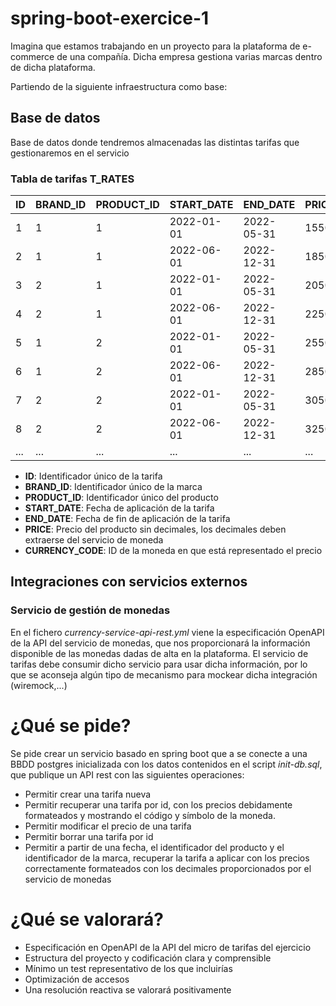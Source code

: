 # spring-boot-exercice-1

Imagina que estamos trabajando en un proyecto para la plataforma de e-commerce de una compañía. Dicha empresa gestiona varias marcas dentro de dicha plataforma.

Partiendo de la siguiente infraestructura como base:

## Base de datos

Base de datos donde tendremos almacenadas las distintas tarifas que gestionaremos en el servicio

### Tabla de tarifas **T_RATES**

| ID | BRAND_ID | PRODUCT_ID | START_DATE | END_DATE   | PRICE | CURRENCY_CODE |
|----| -------- | ---------- | ---------- | ---------- | ----- | ------------- |
| 1  | 1        | 1          | 2022-01-01 | 2022-05-31 | 1550 | EUR           |
| 2  | 1        | 1          | 2022-06-01 | 2022-12-31 | 1850 | USD           |
| 3  | 2        | 1          | 2022-01-01 | 2022-05-31 | 2050 | EUR           |
| 4  | 2        | 1          | 2022-06-01 | 2022-12-31 | 2250 | USD           |
| 5  | 1        | 2          | 2022-01-01 | 2022-05-31 | 2550 | EUR           |
| 6  | 1        | 2          | 2022-06-01 | 2022-12-31 | 2850 | USD           |
| 7  | 2        | 2          | 2022-01-01 | 2022-05-31 | 3050 | EUR           |
| 8  | 2        | 2          | 2022-06-01 | 2022-12-31 | 3250 | USD           |
| ...| ...      | ...        | ...        | ...        | ...  | ...           |

* **ID**: Identificador único de la tarifa
* **BRAND_ID**: Identificador único de la marca
* **PRODUCT_ID**: Identificador único del producto
* **START_DATE**: Fecha de aplicación de la tarifa
* **END_DATE**: Fecha de fin de aplicación de la tarifa
* **PRICE**: Precio del producto sin decimales, los decimales deben extraerse del servicio de moneda
* **CURRENCY_CODE**: ID de la moneda en que está representado el precio

## Integraciones con servicios externos

### Servicio de gestión de monedas

En el fichero *currency-service-api-rest.yml* viene la especificación OpenAPI de la API del servicio de monedas, que nos proporcionará la información disponible de las monedas dadas de alta en la plataforma. El servicio de tarifas debe consumir dicho servicio para usar dicha información, por lo que se aconseja algún tipo de mecanismo para mockear dicha integración (wiremock,...)

# ¿Qué se pide?
Se pide crear un servicio basado en spring boot que a se conecte a una BBDD postgres inicializada con los datos contenidos en el script *init-db.sql*, que publique un API rest con las siguientes operaciones:

* Permitir crear una tarifa nueva
* Permitir recuperar una tarifa por id, con los precios debidamente formateados y mostrando el código y símbolo de la moneda.
* Permitir modificar el precio de una tarifa
* Permitir borrar una tarifa por id
* Permitir a partir de una fecha, el identificador del producto y el identificador de la marca, recuperar la tarifa a aplicar con los precios correctamente formateados con los decimales proporcionados por el servicio de monedas

# ¿Qué se valorará?

* Especificación en OpenAPI de la API del micro de tarifas del ejercicio
* Estructura del proyecto y codificación clara y comprensible
* Mínimo un test representativo de los que incluirías
* Optimización de accesos
* Una resolución reactiva se valorará positivamente
